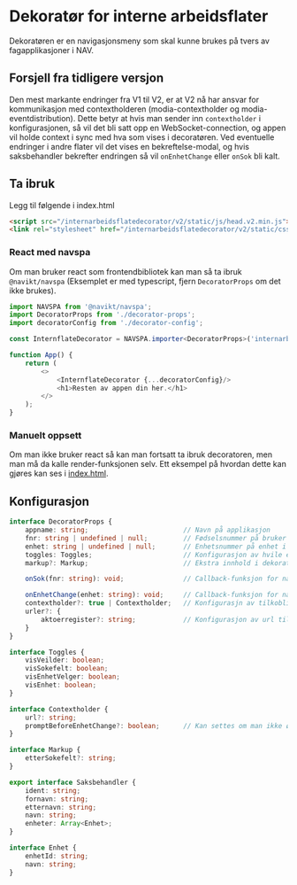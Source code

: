# Dekoratør for interne arbeidsflater
Dekoratøren er en navigasjonsmeny som skal kunne brukes på tvers av fagapplikasjoner i NAV.

## Forsjell fra tidligere versjon
Den mest markante endringer fra V1 til V2, er at V2 nå har ansvar for kommunikasjon med contextholderen (modia-contextholder og modia-eventdistribution).
Dette betyr at hvis man sender inn `contextholder` i konfigurasjonen, så vil det bli satt opp en WebSocket-connection, 
og appen vil holde context i sync med hva som vises i decoratøren. 
Ved eventuelle endringer i andre flater vil det vises en bekreftelse-modal, og hvis saksbehandler bekrefter endringen så vil `onEnhetChange` eller `onSok` bli kalt. 


## Ta ibruk

Legg til følgende i index.html
```html
<script src="/internarbeidsflatedecorator/v2/static/js/head.v2.min.js"></script>
<link rel="stylesheet" href="/internarbeidsflatedecorator/v2/static/css/main.css" />
```

### React med navspa
Om man bruker react som frontendbibliotek kan man så ta ibruk `@navikt/navspa` (Eksemplet er med typescript, fjern `DecoratorProps` om det ikke brukes).
```typescript jsx
import NAVSPA from '@navikt/navspa';
import DecoratorProps from './decorator-props';
import decoratorConfig from './decorator-config';

const InternflateDecorator = NAVSPA.importer<DecoratorProps>('internarbeidsflatefs');

function App() {
    return (
        <>
            <InternflateDecorator {...decoratorConfig}/>
            <h1>Resten av appen din her.</h1>
        </>
    );
}
```

### Manuelt oppsett
Om man ikke bruker react så kan man fortsatt ta ibruk decoratoren, men man må da kalle render-funksjonen selv.
Ett eksempel på hvordan dette kan gjøres kan ses i [index.html](public/index.html).

## Konfigurasjon


```typescript jsx
interface DecoratorProps {
    appname: string;                        // Navn på applikasjon
    fnr: string | undefined | null;         // Fødselsnummer på bruker i context. NB, endring av denne medfører oppdatering av context 
    enhet: string | undefined | null;       // Enhetsnummer på enhet i context. NB, endring av denne medfører oppdatering av context
    toggles: Toggles;                       // Konfigurasjon av hvile elementer som skal vises i dekoratøren
    markup?: Markup;                        // Ekstra innhold i dekoratøren, kan brukes om man trenger å legge en knapp innenfor dekoratøren

    onSok(fnr: string): void;               // Callback-funksjon for når man skal bytte bruker (blir kalt etter bekreftelse-modal, eller ved direkte søk i søkefeltet)

    onEnhetChange(enhet: string): void;     // Callback-funksjon for når man skal bytte enhet (blir kalt etter beksreftelse-modal, eller ved direkte endring i enhets-dropdown)
    contextholder?: true | Contextholder;   // Konfigurasjn av tilkobling til contextholder. true; use default. Om man sender inn objekt så kan man overstyre url og om enhet skal generere bekreftelsemodal. Om den ikke settes vil man ikke bruke contextholder.
    urler?: {
        aktoerregister?: string;            // Konfigurasjon av url til aktoerregisteret om man har behov for å sende via en proxy eller ligende. Default-verdien tar hensyn til miljø og kaller direkte mot app.adeo.no/aktoerregister
    }
}

interface Toggles {
    visVeilder: boolean;
    visSokefelt: boolean;
    visEnhetVelger: boolean;
    visEnhet: boolean;
}

interface Contextholder {
    url?: string;
    promptBeforeEnhetChange?: boolean;      // Kan settes om man ikke ønsker bekreftelse-modal ved enhets-endringer
}

interface Markup {
    etterSokefelt?: string;
}

export interface Saksbehandler {
    ident: string;
    fornavn: string;
    etternavn: string;
    navn: string;
    enheter: Array<Enhet>;
}

interface Enhet {
    enhetId: string;
    navn: string;
}
```